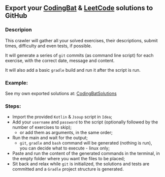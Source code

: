 ## Export your [CodingBat](http://codingbat.com/java) & [LeetCode](https://leetcode.com/problemset/algorithms) solutions to GitHub

### Descripion
This crawler will gather all your solved exercises, their descriptions, submit times, difficulty and even tests, if possible.

It will generate a series of `git` commits (as command line script) for each exercise, with the correct date, message and content.

It will also add a basic `gradle` build and run it after the script is run.

### Example:
See my own exported solutions at: [CodingBatSolutions](https://github.com/paplorinc/CodingBatSolutions) 

### Steps:
* Import the provided `Kotlin` & `Jsoup` script in `Idea`;
* Add your `username` and `password` to the script (optionally followed by the number of exercises to skip);
  * or add them as arguments, in the same order;
* Run the main and wait for the output;
  * `git`, `gradle` and `bash` command will be generated (nothing is run), you can decide what to execute - linux only;
* Paste and run the content of the generated commands in the terminal, in the empty folder where you want the files to be placed;
* Sit back and relax while `git` is initialized, the solutions and tests are committed and a `Gradle` project structure is generated.
